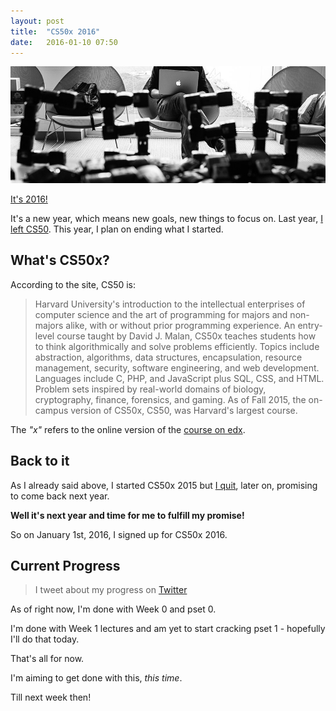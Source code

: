 ```yaml
---
layout: post
title:  "CS50x 2016"
date:   2016-01-10 07:50
---
```


![CS50x](/assets/CS50.jpg)

[It's 2016!](/2016/01/01/new-year/)

It's a new year, which means new goals, new things to focus on. Last year, [I left CS50](/2015/07/25/leaving-cs50x). This year, I plan on ending what I started.

## What's CS50x?

According to the site, CS50 is:

> Harvard University's introduction to the intellectual enterprises of computer science and the art of programming for majors and non-majors alike, with or without prior programming experience. An entry-level course taught by David J. Malan, CS50x teaches students how to think algorithmically and solve problems efficiently. Topics include abstraction, algorithms, data structures, encapsulation, resource management, security, software engineering, and web development. Languages include C, PHP, and JavaScript plus SQL, CSS, and HTML. Problem sets inspired by real-world domains of biology, cryptography, finance, forensics, and gaming. As of Fall 2015, the on-campus version of CS50x, CS50, was Harvard's largest course.

The *"x"* refers to the online version of the [course on edx](https://www.edx.org/course/introduction-computer-science-harvardx-cs50x).

## Back to it

As I already said above, I started CS50x 2015 but [I quit](/2015/07/25/leaving-cs50x), later on, promising to come back next year.

**Well it's next year and time for me to fulfill my promise!**

So on January 1st, 2016, I signed up for CS50x 2016.


## Current Progress

> I tweet about my progress on [Twitter](https://twitter.com/AmmarAliShahK)

As of right now, I'm done with Week 0 and pset 0.

I'm done with Week 1 lectures and am yet to start cracking pset 1 - hopefully I'll do that today.

That's all for now.

I'm aiming to get done with this, *this time*.

Till next week then!
